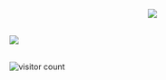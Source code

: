 
<p align="center">
  <img src="https://readme-typing-svg.demolab.com/?lines=ENJOY+MY+GITHUB!;HAVE+A+GOOD+TIME!;&font=Fira%20Code&center=true&width=380&height=50&duration=4000&pause=1000">
</p>





  <br>![](http://github-profile-summary-cards.vercel.app/api/cards/profile-details?username=geodo2)</br>
  
  <br>![visitor count](https://profile-counter.glitch.me/geodo2/count.svg)</br>

